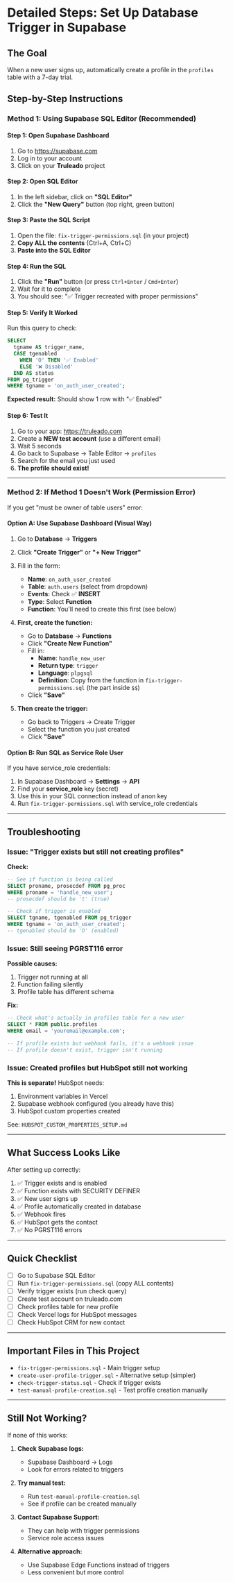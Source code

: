 # Detailed Steps: Set Up Database Trigger in Supabase

## The Goal

When a new user signs up, automatically create a profile in the `profiles` table with a 7-day trial.

## Step-by-Step Instructions

### Method 1: Using Supabase SQL Editor (Recommended)

#### Step 1: Open Supabase Dashboard
1. Go to https://supabase.com
2. Log in to your account
3. Click on your **Truleado** project

#### Step 2: Open SQL Editor
1. In the left sidebar, click on **"SQL Editor"**
2. Click the **"New Query"** button (top right, green button)

#### Step 3: Paste the SQL Script
1. Open the file: `fix-trigger-permissions.sql` (in your project)
2. **Copy ALL the contents** (Ctrl+A, Ctrl+C)
3. **Paste into the SQL Editor**

#### Step 4: Run the SQL
1. Click the **"Run"** button (or press `Ctrl+Enter` / `Cmd+Enter`)
2. Wait for it to complete
3. You should see: "✅ Trigger recreated with proper permissions"

#### Step 5: Verify It Worked
Run this query to check:

```sql
SELECT 
  tgname AS trigger_name,
  CASE tgenabled
    WHEN 'O' THEN '✅ Enabled'
    ELSE '❌ Disabled'
  END AS status
FROM pg_trigger
WHERE tgname = 'on_auth_user_created';
```

**Expected result:** Should show 1 row with "✅ Enabled"

#### Step 6: Test It
1. Go to your app: https://truleado.com
2. Create a **NEW test account** (use a different email)
3. Wait 5 seconds
4. Go back to Supabase → Table Editor → `profiles`
5. Search for the email you just used
6. **The profile should exist!**

---

### Method 2: If Method 1 Doesn't Work (Permission Error)

If you get "must be owner of table users" error:

#### Option A: Use Supabase Dashboard (Visual Way)

1. Go to **Database** → **Triggers**
2. Click **"Create Trigger"** or **"+ New Trigger"**
3. Fill in the form:
   - **Name**: `on_auth_user_created`
   - **Table**: `auth.users` (select from dropdown)
   - **Events**: Check ✅ **INSERT**
   - **Type**: Select **Function**
   - **Function**: You'll need to create this first (see below)

4. **First, create the function:**
   - Go to **Database** → **Functions**
   - Click **"Create New Function"**
   - Fill in:
     - **Name**: `handle_new_user`
     - **Return type**: `trigger`
     - **Language**: `plpgsql`
     - **Definition**: Copy from the function in `fix-trigger-permissions.sql` (the part inside `$$`)
   - Click **"Save"**

5. **Then create the trigger:**
   - Go back to Triggers → Create Trigger
   - Select the function you just created
   - Click **"Save"**

#### Option B: Run SQL as Service Role User

If you have service_role credentials:

1. In Supabase Dashboard → **Settings** → **API**
2. Find your **service_role** key (secret)
3. Use this in your SQL connection instead of anon key
4. Run `fix-trigger-permissions.sql` with service_role credentials

---

## Troubleshooting

### Issue: "Trigger exists but still not creating profiles"

**Check:**
```sql
-- See if function is being called
SELECT proname, prosecdef FROM pg_proc 
WHERE proname = 'handle_new_user';
-- prosecdef should be 't' (true)

-- Check if trigger is enabled
SELECT tgname, tgenabled FROM pg_trigger 
WHERE tgname = 'on_auth_user_created';
-- tgenabled should be 'O' (enabled)
```

### Issue: Still seeing PGRST116 error

**Possible causes:**
1. Trigger not running at all
2. Function failing silently
3. Profile table has different schema

**Fix:**
```sql
-- Check what's actually in profiles table for a new user
SELECT * FROM public.profiles 
WHERE email = 'youremail@example.com';

-- If profile exists but webhook fails, it's a webhook issue
-- If profile doesn't exist, trigger isn't running
```

### Issue: Created profiles but HubSpot still not working

**This is separate!** HubSpot needs:
1. Environment variables in Vercel
2. Supabase webhook configured (you already have this)
3. HubSpot custom properties created

See: `HUBSPOT_CUSTOM_PROPERTIES_SETUP.md`

---

## What Success Looks Like

After setting up correctly:

1. ✅ Trigger exists and is enabled
2. ✅ Function exists with SECURITY DEFINER
3. ✅ New user signs up
4. ✅ Profile automatically created in database
5. ✅ Webhook fires
6. ✅ HubSpot gets the contact
7. ✅ No PGRST116 errors

---

## Quick Checklist

- [ ] Go to Supabase SQL Editor
- [ ] Run `fix-trigger-permissions.sql` (copy ALL contents)
- [ ] Verify trigger exists (run check query)
- [ ] Create test account on truleado.com
- [ ] Check profiles table for new profile
- [ ] Check Vercel logs for HubSpot messages
- [ ] Check HubSpot CRM for new contact

---

## Important Files in This Project

- `fix-trigger-permissions.sql` - Main trigger setup
- `create-user-profile-trigger.sql` - Alternative setup (simpler)
- `check-trigger-status.sql` - Check if trigger exists
- `test-manual-profile-creation.sql` - Test profile creation manually

---

## Still Not Working?

If none of this works:

1. **Check Supabase logs:**
   - Supabase Dashboard → Logs
   - Look for errors related to triggers

2. **Try manual test:**
   - Run `test-manual-profile-creation.sql`
   - See if profile can be created manually

3. **Contact Supabase Support:**
   - They can help with trigger permissions
   - Service role access issues

4. **Alternative approach:**
   - Use Supabase Edge Functions instead of triggers
   - Less convenient but more control

